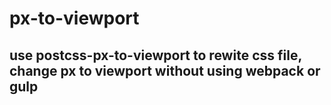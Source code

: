 # px-to-viewport


## use postcss-px-to-viewport to rewite css file, change px to viewport without using webpack or gulp
